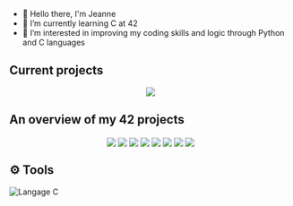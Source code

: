 - 👋 Hello there, I'm Jeanne
- 🌱 I’m currently learning C at 42
- 👀 I’m interested in improving my coding skills and logic through Python and C languages 

## Current projects
<p align="center"width="100%">
<a href="url">
<a href="https://github.com/6jeanne6/no"><img src="https://github.com/ayogun/42-project-badges/blob/main/badges/netpracticee.png" align="center"></img></a>
</p>

## An overview of my 42 projects
<p align="center"width="100%">
<a href="https://github.com/6jeanne6/Libft"><img src="https://github.com/ayogun/42-project-badges/blob/main/badges/libftm.png" align="center"></img></a>
<a href="https://github.com/6jeanne6/ft_printf"><img src="https://github.com/ayogun/42-project-badges/blob/main/badges/ft_printfm.png" align="center"></img></a>
<a href="https://github.com/6jeanne6/get_next_line"><img src="https://github.com/ayogun/42-project-badges/blob/main/badges/get_next_linem.png" align="center"></img></a>
<a href="https://github.com/6jeanne6/push_swap"><img src="https://github.com/ayogun/42-project-badges/blob/main/badges/push_swapm.png" align="center"></img></a>
<a href="https://github.com/6jeanne6/so_long"><img src="https://github.com/ayogun/42-project-badges/blob/main/badges/so_longm.png" align="center"></img></a>
<a href="https://github.com/6jeanne6/pipex"><img src="https://github.com/ayogun/42-project-badges/blob/main/badges/pipexm.png" align="center"></img></a>
<a href="https://github.com/6jeanne6/minishell/tree/main"><img src="https://github.com/ayogun/42-project-badges/blob/main/badges/minishelle.png" align="center"></img></a>
<a href="https://github.com/6jeanne6/philosophers"><img src="https://github.com/ayogun/42-project-badges/blob/main/badges/philosopherse.png" align="center"></img></a>
</p>

## ⚙️ Tools 

![Langage C](https://img.shields.io/badge/Language-C-blue?logo=c&logoColor=white)
